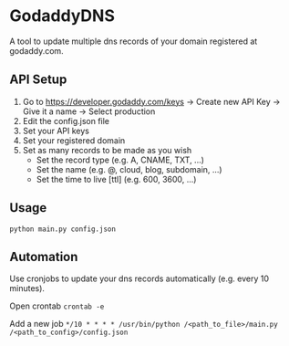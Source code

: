 # GodaddyDNS

A tool to update multiple dns records of your domain registered at godaddy.com.

## API Setup

1. Go to https://developer.godaddy.com/keys -> Create new API Key -> Give it a name -> Select production
2. Edit the config.json file
3. Set your API keys
4. Set your registered domain
5. Set as many records to be made as you wish
   - Set the record type (e.g. A, CNAME, TXT, ...)
   - Set the name (e.g. @, cloud, blog, subdomain, ...)
   - Set the time to live [ttl] (e.g. 600, 3600, ...)

## Usage

```python main.py config.json```

## Automation

Use cronjobs to update your dns records automatically (e.g. every 10 minutes).

Open crontab
```crontab -e```

Add a new job
```*/10 * * * * /usr/bin/python /<path_to_file>/main.py /<path_to_config>/config.json```
